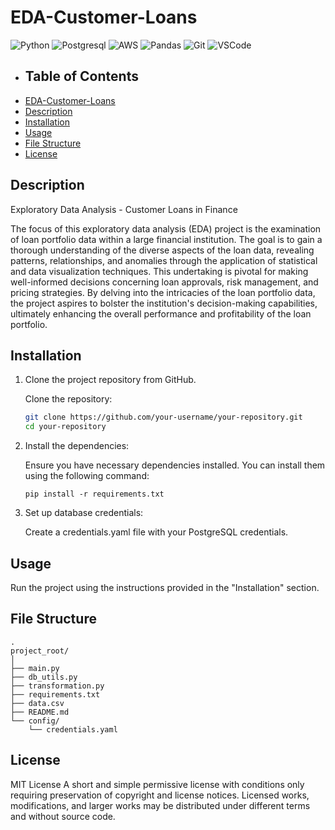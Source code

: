 # EDA-Customer-Loans

![Python](https://img.shields.io/badge/Python-FFD43B?style=for-the-badge&logo=python&logoColor=blue) ![Postgresql](https://img.shields.io/badge/PostgreSQL-316192?style=for-the-badge&logo=postgresql&logoColor=white) ![AWS](https://img.shields.io/badge/Amazon_AWS-FF9900?style=for-the-badge&logo=amazonaws&logoColor=white) ![Pandas](https://img.shields.io/badge/pandas-%23150458.svg?style=for-the-badge&logo=pandas&logoColor=white)  ![Git](https://img.shields.io/badge/GIT-E44C30?style=for-the-badge&logo=git&logoColor=white) ![VSCode](	https://img.shields.io/badge/VSCode-0078D4?style=for-the-badge&logo=visual%20studio%20code&logoColor=white)</div>


- ## Table of Contents
- [EDA-Customer-Loans](#eda-customer-loans)
- [Description](#description)
- [Installation](#installation)
- [Usage](#usage)
- [File Structure](#file-structure)
- [License](#license)


## Description
Exploratory Data Analysis - Customer Loans in Finance

The focus of this exploratory data analysis (EDA) project is the examination of loan portfolio data within a large financial institution. The goal is to gain a thorough understanding of the diverse aspects of the loan data, revealing patterns, relationships, and anomalies through the application of statistical and data visualization techniques. This undertaking is pivotal for making well-informed decisions concerning loan approvals, risk management, and pricing strategies. By delving into the intricacies of the loan portfolio data, the project aspires to bolster the institution's decision-making capabilities, ultimately enhancing the overall performance and profitability of the loan portfolio.

## Installation
1. Clone the project repository from GitHub.

   Clone the repository:

   ``` bash
   git clone https://github.com/your-username/your-repository.git
   cd your-repository

   ```
1. Install the dependencies:

   Ensure you have necessary dependencies installed. You can install them using the following command:

   ```
   pip install -r requirements.txt

   ```
1. Set up database credentials:

   Create a credentials.yaml file with your PostgreSQL credentials.
## Usage
Run the project using the instructions provided in the "Installation" section.

## File Structure
    .
    project_root/
    │
    ├── main.py
    ├── db_utils.py
    ├── transformation.py
    ├── requirements.txt
    ├── data.csv
    ├── README.md
    └── config/
        └── credentials.yaml

## License
MIT License
A short and simple permissive license with conditions only requiring preservation of copyright and license notices. Licensed works, modifications, and larger works may be distributed under different terms and without source code.